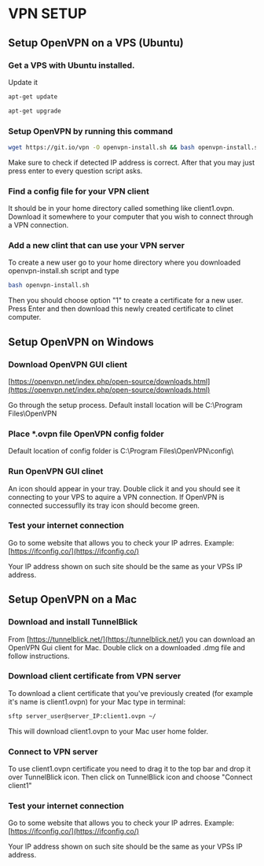 # VPN SETUP

## Setup OpenVPN on a VPS (Ubuntu)

### Get a VPS with Ubuntu installed.
Update it
```bash
apt-get update
```
```bash
apt-get upgrade
```

### Setup OpenVPN by running this command
```bash
wget https://git.io/vpn -O openvpn-install.sh && bash openvpn-install.sh
```
Make sure to check if detected IP address is correct. After that you may just press enter to every question script asks.

### Find a config file for your VPN client
It should be in your home directory called something like client1.ovpn. Download it somewhere to your computer that you wish to connect through a VPN connection.

### Add a new clint that can use your VPN server
To create a new user go to your home directory where you downloaded openvpn-install.sh script and type
```bash
bash openvpn-install.sh
```
Then you should choose option "1" to create a certificate for a new user. Press Enter and then download this newly created certificate to clinet computer.

## Setup OpenVPN on Windows

### Download OpenVPN GUI client
[https://openvpn.net/index.php/open-source/downloads.html](https://openvpn.net/index.php/open-source/downloads.html)

Go through the setup process. Default install location will be C:\Program Files\OpenVPN

### Place *.ovpn file OpenVPN config folder
Default location of config folder is C:\Program Files\OpenVPN\config\

### Run OpenVPN GUI clinet
An icon should appear in your tray. Double click it and you should see it connecting to your VPS to aquire a VPN connection.
If OpenVPN is connected successuflly its tray icon should become green.

### Test your internet connection
Go to some website that allows you to check your IP adrres. Example: [https://ifconfig.co/](https://ifconfig.co/)

Your IP address shown on such site should be the same as your VPSs IP address.


## Setup OpenVPN on a Mac

### Download and install TunnelBlick
From [https://tunnelblick.net/](https://tunnelblick.net/) you can download an OpenVPN Gui client for Mac. Double click on a downloaded .dmg file and follow instructions.

### Download client certificate from VPN server
To download a client certificate that you've previously created (for example it's name is client1.ovpn) for your Mac type in terminal:
```bash
sftp server_user@server_IP:client1.ovpn ~/
```
This will download client1.ovpn to your Mac user home folder. 

### Connect to VPN server
To use client1.ovpn certificate you need to drag it to the top bar and drop it over TunnelBlick icon. Then click on TunnelBlick icon and choose "Connect client1"

### Test your internet connection
Go to some website that allows you to check your IP adrres. Example: [https://ifconfig.co/](https://ifconfig.co/)

Your IP address shown on such site should be the same as your VPSs IP address.

